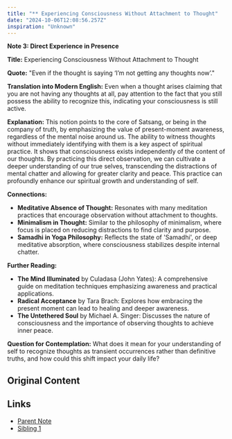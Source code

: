 ```yaml
---
title: "** Experiencing Consciousness Without Attachment to Thought"
date: "2024-10-06T12:08:56.257Z"
inspiration: "Unknown"
---
```


**Note 3: Direct Experience in Presence**

**Title:** Experiencing Consciousness Without Attachment to Thought

**Quote:** "Even if the thought is saying ‘I’m not getting any thoughts now’."

**Translation into Modern English:** Even when a thought arises claiming that you are not having any thoughts at all, pay attention to the fact that you still possess the ability to recognize this, indicating your consciousness is still active.

**Explanation:** This notion points to the core of Satsang, or being in the company of truth, by emphasizing the value of present-moment awareness, regardless of the mental noise around us. The ability to witness thoughts without immediately identifying with them is a key aspect of spiritual practice. It shows that consciousness exists independently of the content of our thoughts. By practicing this direct observation, we can cultivate a deeper understanding of our true selves, transcending the distractions of mental chatter and allowing for greater clarity and peace. This practice can profoundly enhance our spiritual growth and understanding of self.

**Connections:**
- **Meditative Absence of Thought:** Resonates with many meditation practices that encourage observation without attachment to thoughts.
- **Minimalism in Thought:** Similar to the philosophy of minimalism, where focus is placed on reducing distractions to find clarity and purpose.
- **Samadhi in Yoga Philosophy:** Reflects the state of 'Samadhi', or deep meditative absorption, where consciousness stabilizes despite internal chatter.

**Further Reading:**
- **The Mind Illuminated** by Culadasa (John Yates): A comprehensive guide on meditation techniques emphasizing awareness and practical applications.
- **Radical Acceptance** by Tara Brach: Explores how embracing the present moment can lead to healing and deeper awareness.
- **The Untethered Soul** by Michael A. Singer: Discusses the nature of consciousness and the importance of observing thoughts to achieve inner peace.

**Question for Contemplation:** What does it mean for your understanding of self to recognize thoughts as transient occurrences rather than definitive truths, and how could this shift impact your daily life?



## Original Content



## Links

- [Parent Note](/parent-note.md)
- [Sibling 1](/zettel1.md)
